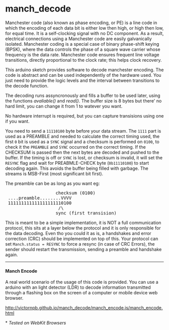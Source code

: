 # manch_decode

Manchester code (also known as phase encoding, or PE) is a line code in which the encoding of each data bit is either low then high, or high then low, for equal time. It is a self-clocking signal with no DC component. As a result, electrical connections using a Manchester code are easily galvanically isolated. Manchester coding is a special case of binary phase-shift keying (BPSK), where the data controls the phase of a square wave carrier whose frequency is the data rate. Manchester code ensures frequent line voltage transitions, directly proportional to the clock rate; this helps clock recovery.

 This arduino sketch provides software to decode manchester encoding.
 The code is abstract and can be used independently of the hardware used.
 You just need to provide the logic levels and the interval between transitions to the decode function.
 
 The decoding runs assyncronously and fills a buffer to be used later, using the functions *avaliable()* and *read()*.
 The buffer size is 8 bytes but there' no hard limit, you can change it from 1 to watever you want.
 
 No hardware interrupt is required, but you can capture transisions using one if you want.
 
 You need to send a `11110100` byte before your data stream.
 The `1111` part is used as a PREAMBLE and needed to calculate the correct timing used,
 the first `0` bit is used as a `SYNC` signal and a checksum is performed on `0100`,
 to check it the `PREAMBLE` and `SYNC` occurred on the correct timing. If the CHECKSUM is passed then the next bytes are decoded and pushed to the buffer.
 If the timing is off or `SYNC` is lost, or checksum is invalid, it will set the `RESYNC` flag and wait for PREABMLE-CHECK byte (`0b11110100`) to start decoding again.
 This avoids the buffer being filled with garbage.
 The streams is MSB-First (most significant bit first).
                                           
 The preamble can be as long as you want eg:
 <pre>
                   checksum (0100)
 ....preamble........VVVV
 111111111111111111110100
                    /\
                   sync (first transision)
</pre>

This is meant to be a simple implementation, it is NOT a full communication protocol, this sits at a layer below the protocol and it is only responsible for the data decoding.
Even tho you could it as is, a handshakes and error correction (CRC) should be implemented on top of this.
Your protocol can set `Manch.status = RESYNC` to force a resync (in case of CRC Errors), the sender should restart the transmission, sending a preamble and handshake again.

----

#### Manch Encode

A real world scenario of the usage of this code is provided. You can use a arduino with an light detector (LDR) to decode information transmitted through a flashing box on the screen of a computer or mobile device web browser.

http://victornpb.github.io/manch_decode/manch_encode.js/manch_encode.html

\* *Tested on WebKit Browsers*
